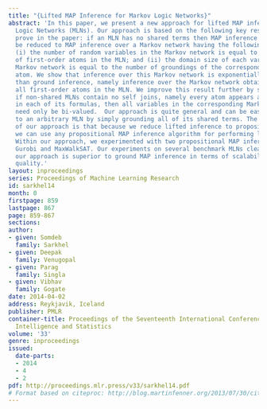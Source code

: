 ```yaml
---
title: "{Lifted MAP Inference for Markov Logic Networks}"
abstract: 'In this paper, we present a new approach for lifted MAP inference in Markov
  Logic Networks (MLNs). Our approach is based on the following key result that we
  prove in the paper: if an MLN has no shared terms then MAP inference over it can
  be reduced to MAP inference over a Markov network having the following properties:
  (i) the number of random variables in the Markov network is equal to the number
  of first-order atoms in the MLN; and (ii) the domain size of each variable in the
  Markov network is equal to the number of groundings of the corresponding first-order
  atom. We show that inference over this Markov network is exponentially more efficient
  than ground inference, namely inference over the Markov network obtained by grounding
  all first-order atoms in the MLN. We improve this result further by showing that
  if non-shared MLNs contain no self joins, namely every atom appears at most once
  in each of its formulas, then all variables in the corresponding Markov network
  need only be bi-valued.  Our approach is quite general and can be easily applied
  to an arbitrary MLN by simply grounding all of its shared terms. The key feature
  of our approach is that because we reduce lifted inference to propositional inference,
  we can use any propositional MAP inference algorithm for performing lifted MAP inference.
  Within our approach, we experimented with two propositional MAP inference algorithms:
  Gurobi and MaxWalkSAT. Our experiments on several benchmark MLNs clearly demonstrate
  our approach is superior to ground MAP inference in terms of scalability and solution
  quality.'
layout: inproceedings
series: Proceedings of Machine Learning Research
id: sarkhel14
month: 0
firstpage: 859
lastpage: 867
page: 859-867
sections: 
author:
- given: Somdeb
  family: Sarkhel
- given: Deepak
  family: Venugopal
- given: Parag
  family: Singla
- given: Vibhav
  family: Gogate
date: 2014-04-02
address: Reykjavik, Iceland
publisher: PMLR
container-title: Proceedings of the Seventeenth International Conference on Artificial
  Intelligence and Statistics
volume: '33'
genre: inproceedings
issued:
  date-parts:
  - 2014
  - 4
  - 2
pdf: http://proceedings.mlr.press/v33/sarkhel14.pdf
# Format based on citeproc: http://blog.martinfenner.org/2013/07/30/citeproc-yaml-for-bibliographies/
---
```

